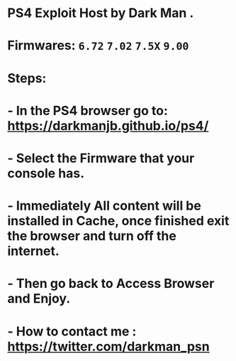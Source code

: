 # PS4 Exploit Host by Dark Man .
# Firmwares: `6.72` `7.02` `7.5X` `9.00`

# Steps:

# - In the PS4 browser go to: https://darkmanjb.github.io/ps4/
# - Select the Firmware that your console has.
# - Immediately All content will be installed in Cache, once finished exit the browser and turn off the internet.
# - Then go back to Access Browser and Enjoy.
# - How to contact me : https://twitter.com/darkman_psn
